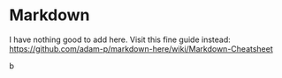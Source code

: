 # Markdown

I have nothing good to add here. Visit this fine guide instead:<br>
https://github.com/adam-p/markdown-here/wiki/Markdown-Cheatsheet

b
